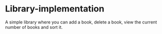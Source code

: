 # Library-implementation
A simple library where you can add a book, delete a book, view the current number of books and sort it.
